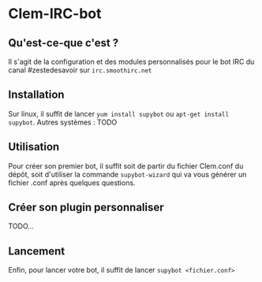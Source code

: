 # Clem-IRC-bot

## Qu'est-ce-que c'est ?
Il s'agit de la configuration et des modules personnalisés pour le bot IRC du canal #zestedesavoir sur `irc.smoothirc.net`

## Installation
Sur linux, il suffit de lancer `yum install supybot` ou `apt-get install supybot`.
Autres systèmes : TODO

## Utilisation
Pour créer son premier bot, il suffit soit de partir du fichier Clem.conf du dépôt, soit d'utiliser la commande `supybot-wizard` qui va vous générer un fichier .conf après quelques questions.

## Créer son plugin personnaliser
TODO...

## Lancement

Enfin, pour lancer votre bot, il suffit de lancer `supybot <fichier.conf>`
